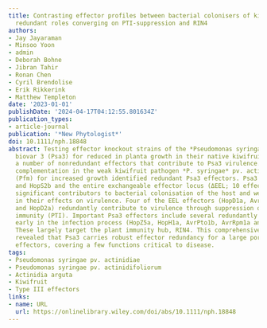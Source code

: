 ```yaml
---
title: Contrasting effector profiles between bacterial colonisers of kiwifruit reveal
  redundant roles converging on PTI-suppression and RIN4
authors:
- Jay Jayaraman
- Minsoo Yoon
- admin
- Deborah Bohne
- Jibran Tahir
- Ronan Chen
- Cyril Brendolise
- Erik Rikkerink
- Matthew Templeton
date: '2023-01-01'
publishDate: '2024-04-17T04:12:55.801634Z'
publication_types:
- article-journal
publication: '*New Phytologist*'
doi: 10.1111/nph.18848
abstract: Testing effector knockout strains of the *Pseudomonas syringae* pv. actinidiae
  biovar 3 (Psa3) for reduced in planta growth in their native kiwifruit host revealed
  a number of nonredundant effectors that contribute to Psa3 virulence. Conversely,
  complementation in the weak kiwifruit pathogen *P. syringae* pv. actinidifoliorum
  (Pfm) for increased growth identified redundant Psa3 effectors. Psa3 effectors hopAZ1a
  and HopS2b and the entire exchangeable effector locus (ΔEEL; 10 effectors) were
  significant contributors to bacterial colonisation of the host and were additive
  in their effects on virulence. Four of the EEL effectors (HopD1a, AvrB2b, HopAW1a
  and HopD2a) redundantly contribute to virulence through suppression of pattern-triggered
  immunity (PTI). Important Psa3 effectors include several redundantly required effectors
  early in the infection process (HopZ5a, HopH1a, AvrPto1b, AvrRpm1a and HopF1e).
  These largely target the plant immunity hub, RIN4. This comprehensive effector profiling
  revealed that Psa3 carries robust effector redundancy for a large portion of its
  effectors, covering a few functions critical to disease.
tags:
- Pseudomonas syringae pv. actinidiae
- Pseudomonas syringae pv. actinidifoliorum
- Actinidia arguta
- Kiwifruit
- Type III effectors
links:
- name: URL
  url: https://onlinelibrary.wiley.com/doi/abs/10.1111/nph.18848
---
```

